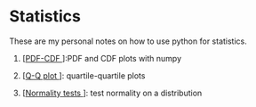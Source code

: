 # Statistics

These are my personal notes on how to use python for statistics.   


1. [<a href="https://github.com/trangel/Data-Science/blob/master/statistics/PDF-CDF.ipynb">PDF-CDF </a>]:PDF and CDF plots with numpy

2. [<a href="https://github.com/trangel/Data-Science/blob/master/statistics/Q-Q plot.ipynb">Q-Q plot </a>]: quartile-quartile plots   

3. [<a href="https://github.com/trangel/Data-Science/blob/master/statistics/Normality test.ipynb">Normality tests </a>]: test normality on a distribution  
